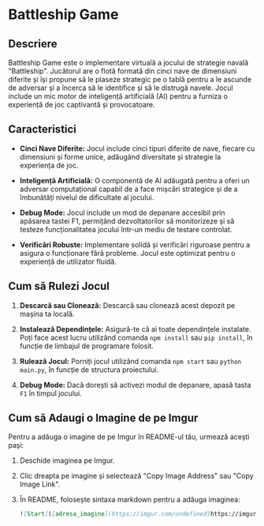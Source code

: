 # Battleship Game

## Descriere

Battleship Game este o implementare virtuală a jocului de strategie navală "Battleship". Jucătorul are o flotă formată din cinci nave de dimensiuni diferite și își propune să le plaseze strategic pe o tablă pentru a le ascunde de adversar și a încerca să le identifice și să le distrugă navele. Jocul include un mic motor de inteligență artificială (AI) pentru a furniza o experiență de joc captivantă și provocatoare.

## Caracteristici

- **Cinci Nave Diferite:** Jocul include cinci tipuri diferite de nave, fiecare cu dimensiuni și forme unice, adăugând diversitate și strategie la experiența de joc.

- **Inteligență Artificială:** O componentă de AI adăugată pentru a oferi un adversar computațional capabil de a face mișcări strategice și de a îmbunătăți nivelul de dificultate al jocului.

- **Debug Mode:** Jocul include un mod de depanare accesibil prin apăsarea tastei F1, permițând dezvoltatorilor să monitorizeze și să testeze funcționalitatea jocului într-un mediu de testare controlat.

- **Verificări Robuste:** Implementare solidă și verificări riguroase pentru a asigura o funcționare fără probleme. Jocul este optimizat pentru o experiență de utilizator fluidă.

## Cum să Rulezi Jocul

1. **Descarcă sau Clonează:** Descarcă sau clonează acest depozit pe mașina ta locală.

2. **Instalează Dependințele:** Asigură-te că ai toate dependințele instalate. Poți face acest lucru utilizând comanda `npm install` sau `pip install`, în funcție de limbajul de programare folosit.

3. **Rulează Jocul:** Porniți jocul utilizând comanda `npm start` sau `python main.py`, în funcție de structura proiectului.

4. **Debug Mode:** Dacă dorești să activezi modul de depanare, apasă tasta `F1` în timpul jocului.

## Cum să Adaugi o Imagine de pe Imgur

Pentru a adăuga o imagine de pe Imgur în README-ul tău, urmează acești pași:

1. Deschide imaginea pe Imgur.
2. Clic dreapta pe imagine și selectează "Copy Image Address" sau "Copy Image Link".
3. În README, folosește sintaxa markdown pentru a adăuga imaginea:

   ```markdown
   ![Start]([adresa_imagine](https://imgur.com/undefined)https://imgur.com/undefined)
